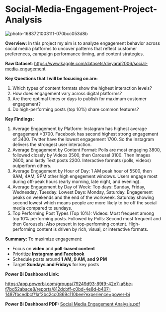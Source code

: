 # Social-Media-Engagement-Project-Analysis
![photo-1683721003111-070bcc053d8b](https://github.com/user-attachments/assets/8d990732-3762-4c81-9396-a2787be75317)


**Overview:**
In this project my aim is to analyze engagement behavior across social media platforms to uncover patterns that reflect customer preferences, campaign performance timing, and content strategies.

**Raw Dataset**: https://www.kaggle.com/datasets/divyaraj2006/social-media-engagement

**Key Questions that I will be focusing on are:**
1. Which types of content formats show the highest interaction levels?
2. How does engagement vary across digital platforms?
3. Are there optimal times or days to publish for maximum customer engagement?
4. Do high-performing posts (top 10%) share common features?

**Key Findings:**
1. Average Engagement by Platform: Instagram has highest average engagement >3700. Facebook has second highest strong engagement of 3400. Twitter have the lowest engagement 1700. So the Instagram delivers the strongest user interaction.
2. Average Engagement by Content Format: Polls are most engaging 3800, followed closely by Videos 3500, then Carousel 3100. Then Images 2600, and lastly Text posts 2200. Interactive formats (polls, videos) outperform others.
3. Average Engagement by Hour of Day: 1 AM peak hour of 5500, then 9AM, 4AM, 9PM other high engegement windows. Users engage most during off-peak hours (early morning, late night, and evening).
4. Average Engagement by Day of Week: Top days: Sunday, Friday, Wednesday, Tuesday. Lowest Days: Monday, Saturday. Engagement peaks on weekends and the end of the workweek. Saturday showing second lowest which means people are more likely to be off the social media compared to sundays.
5. Top Performing Post Types (Top 10%): Videos: Most frequent among top 10% performing posts. Followed by Polls: Second most frequent
and then Carousels: Also present in top-performing content. High-performing content is driven by rich, visual, or interactive formats.

**Summary:**
To maximize engagement:
- Focus on **video** and **poll-based content**
- Prioritize **Instagram and Facebook**
- Schedule posts around **1 AM, 9 AM, and 9 PM**
- Target **Sundays and Fridays** for key posts


**Power Bi Dashboard Link:** 

https://app.powerbi.com/groups/79249d93-89f9-42e7-a5be-f7bd52abace8/reports/812dcbff-c0bd-4e8d-b407-1487fbcedbcf/1af2bc2cc0869c110bee?experience=power-bi

**Power Bi Dashboard PDF:**
[Social Media Engagement Analysis.pdf](https://github.com/user-attachments/files/21302376/Social.Media.Engagement.Analysis.pdf)
